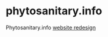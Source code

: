 phytosanitary.info
==================

Phytosanitary.info [website redesign](http://it.ippc.int/posts/Simon/358-phytosanitaryinfo-redesign-1st-meeting/)
